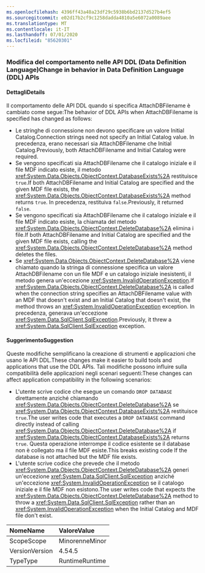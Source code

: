 ```yaml
---
ms.openlocfilehash: 4396ff43a48a23df29c5938b6bd2137d527b4ef5
ms.sourcegitcommit: e02d17b2cf9c1258dadda4810a5e6072a0089aee
ms.translationtype: MT
ms.contentlocale: it-IT
ms.lasthandoff: 07/01/2020
ms.locfileid: "85620301"
---
```

### <a name="change-in-behavior-in-data-definition-language-ddl-apis"></a><span data-ttu-id="b4a14-101">Modifica del comportamento nelle API DDL (Data Definition Language)</span><span class="sxs-lookup"><span data-stu-id="b4a14-101">Change in behavior in Data Definition Language (DDL) APIs</span></span>

#### <a name="details"></a><span data-ttu-id="b4a14-102">Dettagli</span><span class="sxs-lookup"><span data-stu-id="b4a14-102">Details</span></span>

<span data-ttu-id="b4a14-103">Il comportamento delle API DDL quando si specifica AttachDBFilename è cambiato come segue:</span><span class="sxs-lookup"><span data-stu-id="b4a14-103">The behavior of DDL APIs when AttachDBFilename is specified has changed as follows:</span></span><ul><li><span data-ttu-id="b4a14-104">Le stringhe di connessione non devono specificare un valore Initial Catalog.</span><span class="sxs-lookup"><span data-stu-id="b4a14-104">Connection strings need not specify an Initial Catalog value.</span></span> <span data-ttu-id="b4a14-105">In precedenza, erano necessari sia AttachDBFilename che Initial Catalog.</span><span class="sxs-lookup"><span data-stu-id="b4a14-105">Previously, both AttachDBFilename and Initial Catalog were required.</span></span></li><li><span data-ttu-id="b4a14-106">Se vengono specificati sia AttachDBFilename che il catalogo iniziale e il file MDF indicato esiste, il metodo <xref:System.Data.Objects.ObjectContext.DatabaseExists%2A> restituisce <code>true</code>.</span><span class="sxs-lookup"><span data-stu-id="b4a14-106">If both AttachDBFilename and Initial Catalog are specified and the given MDF file exists, the <xref:System.Data.Objects.ObjectContext.DatabaseExists%2A> method returns <code>true</code>.</span></span> <span data-ttu-id="b4a14-107">In precedenza, restituiva <code>false</code>.</span><span class="sxs-lookup"><span data-stu-id="b4a14-107">Previously, it returned <code>false</code>.</span></span></li><li><span data-ttu-id="b4a14-108">Se vengono specificati sia AttachDBFilename che il catalogo iniziale e il file MDF indicato esiste, la chiamata del metodo <xref:System.Data.Objects.ObjectContext.DeleteDatabase%2A> elimina i file.</span><span class="sxs-lookup"><span data-stu-id="b4a14-108">If both AttachDBFilename and Initial Catalog are specified and the given MDF file exists, calling the <xref:System.Data.Objects.ObjectContext.DeleteDatabase%2A> method deletes the files.</span></span></li><li><span data-ttu-id="b4a14-109">Se <xref:System.Data.Objects.ObjectContext.DeleteDatabase%2A> viene chiamato quando la stringa di connessione specifica un valore AttachDBFilename con un file MDF e un catalogo iniziale inesistenti, il metodo genera un'eccezione <xref:System.InvalidOperationException>.</span><span class="sxs-lookup"><span data-stu-id="b4a14-109">If <xref:System.Data.Objects.ObjectContext.DeleteDatabase%2A> is called when the connection string specifies an AttachDBFilename value with an MDF that doesn't exist and an Initial Catalog that doesn't exist, the method throws an <xref:System.InvalidOperationException> exception.</span></span> <span data-ttu-id="b4a14-110">In precedenza, generava un'eccezione <xref:System.Data.SqlClient.SqlException>.</span><span class="sxs-lookup"><span data-stu-id="b4a14-110">Previously, it threw a <xref:System.Data.SqlClient.SqlException> exception.</span></span></li></ul>

#### <a name="suggestion"></a><span data-ttu-id="b4a14-111">Suggerimento</span><span class="sxs-lookup"><span data-stu-id="b4a14-111">Suggestion</span></span>

<span data-ttu-id="b4a14-112">Queste modifiche semplificano la creazione di strumenti e applicazioni che usano le API DDL.</span><span class="sxs-lookup"><span data-stu-id="b4a14-112">These changes make it easier to build tools and applications that use the DDL APIs.</span></span> <span data-ttu-id="b4a14-113">Tali modifiche possono influire sulla compatibilità delle applicazioni negli scenari seguenti:</span><span class="sxs-lookup"><span data-stu-id="b4a14-113">These changes can affect application compatibility in the following scenarios:</span></span><ul><li><span data-ttu-id="b4a14-114">L'utente scrive codice che esegue un comando <code>DROP DATABASE</code> direttamente anziché chiamando <xref:System.Data.Objects.ObjectContext.DeleteDatabase%2A> se <xref:System.Data.Objects.ObjectContext.DatabaseExists%2A> restituisce <code>true</code>.</span><span class="sxs-lookup"><span data-stu-id="b4a14-114">The user writes code that executes a <code>DROP DATABASE</code> command directly instead of calling <xref:System.Data.Objects.ObjectContext.DeleteDatabase%2A> if <xref:System.Data.Objects.ObjectContext.DatabaseExists%2A> returns <code>true</code>.</span></span> <span data-ttu-id="b4a14-115">Questa operazione interrompe il codice esistente se il database non è collegato ma il file MDF esiste.</span><span class="sxs-lookup"><span data-stu-id="b4a14-115">This breaks existing code If the database is not attached but the MDF file exists.</span></span></li><li><span data-ttu-id="b4a14-116">L'utente scrive codice che prevede che il metodo <xref:System.Data.Objects.ObjectContext.DeleteDatabase%2A> generi un'eccezione <xref:System.Data.SqlClient.SqlException> anziché un'eccezione <xref:System.InvalidOperationException> se il catalogo iniziale e il file MDF non esistono.</span><span class="sxs-lookup"><span data-stu-id="b4a14-116">The user writes code that expects the <xref:System.Data.Objects.ObjectContext.DeleteDatabase%2A> method to throw a <xref:System.Data.SqlClient.SqlException> rather than an <xref:System.InvalidOperationException> when the Initial Catalog and MDF file don't exist.</span></span></li></ul>

| <span data-ttu-id="b4a14-117">Nome</span><span class="sxs-lookup"><span data-stu-id="b4a14-117">Name</span></span>    | <span data-ttu-id="b4a14-118">Valore</span><span class="sxs-lookup"><span data-stu-id="b4a14-118">Value</span></span>       |
|:--------|:------------|
| <span data-ttu-id="b4a14-119">Scope</span><span class="sxs-lookup"><span data-stu-id="b4a14-119">Scope</span></span>   |<span data-ttu-id="b4a14-120">Minorenne</span><span class="sxs-lookup"><span data-stu-id="b4a14-120">Minor</span></span>|
|<span data-ttu-id="b4a14-121">Version</span><span class="sxs-lookup"><span data-stu-id="b4a14-121">Version</span></span>|<span data-ttu-id="b4a14-122">4.5</span><span class="sxs-lookup"><span data-stu-id="b4a14-122">4.5</span></span>|
|<span data-ttu-id="b4a14-123">Type</span><span class="sxs-lookup"><span data-stu-id="b4a14-123">Type</span></span>|<span data-ttu-id="b4a14-124">Runtime</span><span class="sxs-lookup"><span data-stu-id="b4a14-124">Runtime</span></span>|
